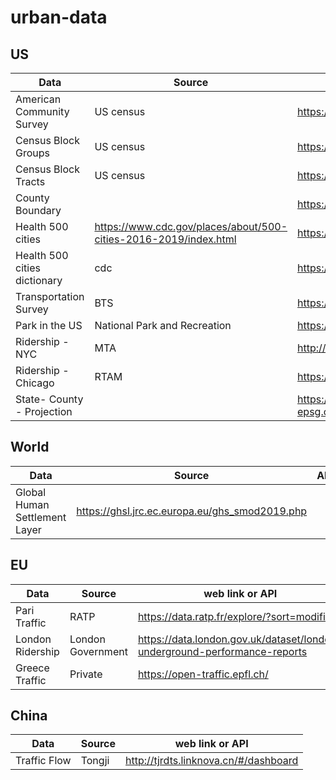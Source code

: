 # urban-data
## US
| Data     | Source | API |
| ----------- | ----------- | ----------- |
| American Community Survey | US census | https://www.census.gov/data/developers/data-sets/acs-5year.html |
| Census Block Groups | US census  | https://www2.census.gov/geo/tiger/GENZ2018/shp/cb_2018_06_bg_500k.zip|
| Census Block Tracts | US census  | https://www2.census.gov/geo/tiger/GENZ2018/shp/cb_2018_25_tract_500k.zip|
| County Boundary |  | https://www2.census.gov/geo/tiger/TIGER2019/COUNTY/tl_2019_us_county.zip |
| Health 500 cities | https://www.cdc.gov/places/about/500-cities-2016-2019/index.html | https://chronicdata.cdc.gov/api/geospatial/yjkw-uj5s?method=export&format=GeoJSON |
| Health 500 cities dictionary | cdc | https://services3.arcgis.com/ZvidGQkLaDJxRSJ2/arcgis/rest/services/500Cities_allMeasures_2017/FeatureServer/3 |
| Transportation Survey | BTS | https://www.bts.gov/sites/bts.dot.gov/files/nhts2017/latch_2017-b.csv|
| Park in the US | National Park and Recreation | https://www.arcgis.com/home/item.html?id=578968f975774d3fab79fe56c8c90941|
| Ridership - NYC | MTA | http://web.mta.info/developers/turnstile.html |
| Ridership - Chicago | RTAM | https://rtams.org/ridership |
| State- County - Projection | | https://gist.githubusercontent.com/fitnr/10795511/raw/7468f4fca23631019644bd18f1aa5dfc69ed1b1a/county-epsg.csv |

## World
| Data     | Source | API |
| ----------- | ----------- | ----------- |
|Global Human Settlement Layer| https://ghsl.jrc.ec.europa.eu/ghs_smod2019.php | |

## EU
| Data     | Source | web link or API | Repo |
| ----------- | ----------- | ----------- |----------- |
| Pari Traffic | RATP | https://data.ratp.fr/explore/?sort=modified | |
| London Ridership | London Government | https://data.london.gov.uk/dataset/london-underground-performance-reports | |
| Greece Traffic | Private | https://open-traffic.epfl.ch/ | https://github.com/tud-hri/travia |
 
## China
| Data     | Source | web link or API |
| ----------- | ----------- | ----------- |
| Traffic Flow | Tongji | http://tjrdts.linknova.cn/#/dashboard |
